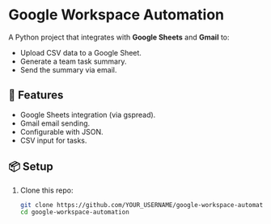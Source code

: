 # Google Workspace Automation

A Python project that integrates with **Google Sheets** and **Gmail** to:
- Upload CSV data to a Google Sheet.
- Generate a team task summary.
- Send the summary via email.

## 🚀 Features
- Google Sheets integration (via gspread).
- Gmail email sending.
- Configurable with JSON.
- CSV input for tasks.

## 📦 Setup
1. Clone this repo:
   ```bash
   git clone https://github.com/YOUR_USERNAME/google-workspace-automation.git
   cd google-workspace-automation
